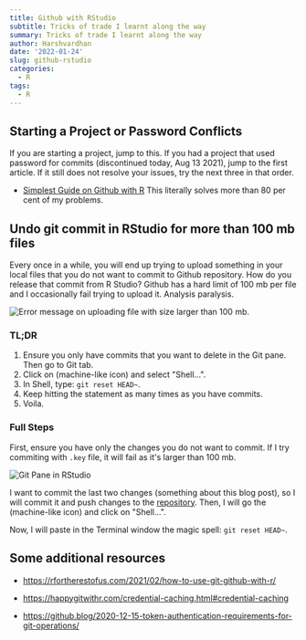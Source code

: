 ```yaml
---
title: Github with RStudio
subtitle: Tricks of trade I learnt along the way
summary: Tricks of trade I learnt along the way
author: Harshvardhan
date: '2022-01-24'
slug: github-rstudio
categories:
  - R
tags:
  - R
---
```


## Starting a Project or Password Conflicts

If you are starting a project, jump to this. If you had a project that used password for commits (discontinued today, Aug 13 2021), jump to the first article. If it still does not resolve your issues, try the next three in that order.

-   [Simplest Guide on Github with R](https://gist.github.com/Z3tt/3dab3535007acf108391649766409421) This literally solves more than 80 per cent of my problems.

## Undo git commit in RStudio for more than 100 mb files

Every once in a while, you will end up trying to upload something in your local files that you do not want to commit to Github repository. How do you release that commit from R Studio? Github has a hard limit of 100 mb per file and I occasionally fail trying to upload it. Analysis paralysis.

![](https://www.harsh17.in/github-rstudio/images/Screen%20Shot%202022-01-24%20at%205.55.28%20PM.png "Error message on uploading file with size larger than 100 mb.")

### TL;DR

1.  Ensure you only have commits that you want to delete in the Git pane. Then go to Git tab.
2.  Click on <i class="fas fa-cog"></i> (machine-like icon) and select "Shell...".
3.  In Shell, type: `git reset HEAD~`.
4.  Keep hitting the statement as many times as you have commits.
5.  Voila.

### Full Steps

First, ensure you have only the changes you do not want to commit. If I try commiting with `.key` file, it will fail as it's larger than 100 mb.

![](https://www.harsh17.in/github-rstudio/images/Screen%20Shot%202022-01-24%20at%205.45.58%20PM.png "Git Pane in RStudio")

I want to commit the last two changes (something about this blog post), so I will commit it and push changes to the [repository](https://github.com/harshvardhaniimi/personal-website). Then, I will go the <i class="fas fa-cog"></i> (machine-like icon) and click on "Shell...".

Now, I will paste in the Terminal window the magic spell: `git reset HEAD~`.

## Some additional resources

-   <https://rfortherestofus.com/2021/02/how-to-use-git-github-with-r/>

-   <https://happygitwithr.com/credential-caching.html#credential-caching>

-   <https://github.blog/2020-12-15-token-authentication-requirements-for-git-operations/>
